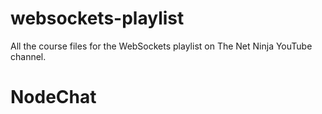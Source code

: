 # websockets-playlist
All the course files for the WebSockets playlist on The Net Ninja YouTube channel.
# NodeChat
